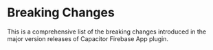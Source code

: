 # Breaking Changes

This is a comprehensive list of the breaking changes introduced in the major version releases of Capacitor Firebase App plugin.
